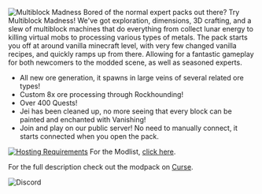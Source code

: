 ![Multiblock Madness](https://www.bisecthosting.com/images/CF/Multiblock_Madness/BH_MM_Header.png)
Bored of the normal expert packs out there? Try Multiblock Madness! We've got exploration, dimensions, 3D crafting, and a slew of multiblock machines that do everything from collect lunar energy to killing virtual mobs to processing various types of metals. The pack starts you off at around vanilla minecraft level, with very few changed vanilla recipes, and quickly ramps up from there. Allowing for a fantastic gameplay for both newcomers to the modded scene, as well as seasoned experts.

- All new ore generation, it spawns in large veins of several related ore types!
- Custom 8x ore processing through Rockhounding!
- Over 400 Quests!
- Jei has been cleaned up, no more seeing that every block can be painted and enchanted with Vanishing!
- Join and play on our public server! No need to manually connect, it starts connected when you open the pack.


[![Hosting Requirements](https://www.bisecthosting.com/images/CF/Multiblock_Madness/BH_MM_PromoCard.png)](https://bisecthosting.com/MultiblockMadness)
For the Modlist, [click here](https://www.curseforge.com/minecraft/modpacks/multiblock-madness/relations/dependencies).

For the full description check out the modpack on [Curse](https://www.curseforge.com/minecraft/modpacks/multiblock-madness).


![Discord](https://www.bisecthosting.com/images/CF/A_Bit_of_Everything/BH_BOE_Discord.png)